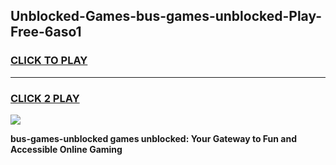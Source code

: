 
## Unblocked-Games-bus-games-unblocked-Play-Free-6aso1
<h3>
<a href="https://premium76.site?title=bus-games-unblocked&ref=22A">CLICK TO PLAY</a></h3>
<hr>

<h3>
<a href="https://premium76.site?title=bus-games-unblocked&ref=22A">CLICK 2 PLAY</a>
  
</h3>

<a href="https://premium76.site?title=bus-games-unblocked&ref=22A"><img src="https://clearcache.store/games.png"></a>


**bus-games-unblocked games unblocked: Your Gateway to Fun and Accessible Online Gaming**
